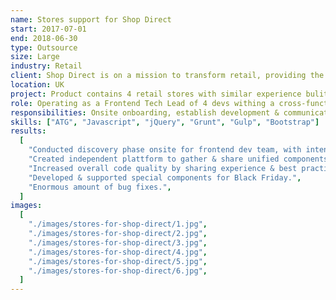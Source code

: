 ```yaml
---
name: Stores support for Shop Direct
start: 2017-07-01
end: 2018-06-30
type: Outsource
size: Large
industry: Retail
client: Shop Direct is on a mission to transform retail, providing the best shopping experiences for 4 million customers by bringing together over 1,800 brands they love and flexible ways for them to spread the cost using credit.
location: UK
project: Product contains 4 retail stores with similar experience bulit with ATG plattform, with shared fromtend built as a reusable jQuery scripts & styles, focus on providing reusable scripts and highly customizable themes. Additionally due to architecture & plattform complexity there was a business need to solve problem of constantly increasing UI bugs.
role: Operating as a Frontend Tech Lead of 4 devs withing a cross-functional team of 12+ people.
responsibilities: Onsite onboarding, establish development & communication processes, team coordination, learning ATG plattform to share experience within a team, scope planning & estimation, development of jQuery scripts, supervision, cross code review.
skills: ["ATG", "Javascript", "jQuery", "Grunt", "Gulp", "Bootstrap"]
results:
  [
    "Conducted discovery phase onsite for frontend dev team, with intensive learning of complicated ATG plattform, its technical specifications & frontend specific corporate processes & standards.",
    "Created independent plattform to gather & share unified components, speedup development and not being blocked by ATG technical issues. Plattform was built on top of Bootstrap and jQuery, with Gulp for bundling into scripts. Appearance of plattform allowed to turn out dangerous tendency of growing amount UI bugs.",
    "Increased overall code quality by sharing experience & best practices with customer team.",
    "Developed & supported special components for Black Friday.",
    "Enormous amount of bug fixes.",
  ]
images:
  [
    "./images/stores-for-shop-direct/1.jpg",
    "./images/stores-for-shop-direct/2.jpg",
    "./images/stores-for-shop-direct/3.jpg",
    "./images/stores-for-shop-direct/4.jpg",
    "./images/stores-for-shop-direct/5.jpg",
    "./images/stores-for-shop-direct/6.jpg",
  ]
---
```

